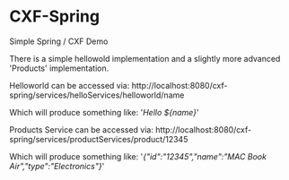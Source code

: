CXF-Spring
==========

Simple Spring / CXF Demo

There is a simple hellowold implementation and a slightly more advanced 'Products' implementation. 

Helloworld can be accessed via:
http://localhost:8080/cxf-spring/services/helloServices/helloworld/name

Which will produce something like: '_Hello ${name}_'

Products Service can be accessed via: 
http://localhost:8080/cxf-spring/services/productServices/product/12345

Which will produce something like: '_{"id":"12345","name":"MAC Book Air","type":"Electronics"}_'

